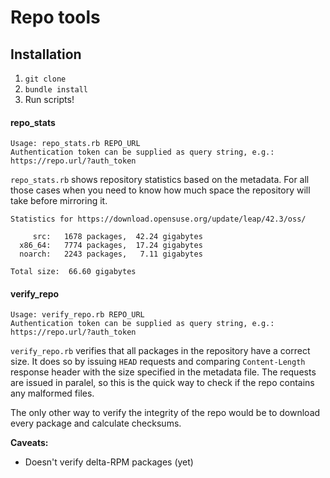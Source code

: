 # Repo tools

## Installation

1. `git clone`
2. `bundle install`
3. Run scripts!

#### repo_stats

```
Usage: repo_stats.rb REPO_URL
Authentication token can be supplied as query string, e.g.: https://repo.url/?auth_token
```

`repo_stats.rb` shows repository statistics based on the metadata. For all those cases when you
need to know how much space the repository will take before mirroring it.

```
Statistics for https://download.opensuse.org/update/leap/42.3/oss/

     src:   1678 packages,  42.24 gigabytes
  x86_64:   7774 packages,  17.24 gigabytes
  noarch:   2243 packages,   7.11 gigabytes

Total size:  66.60 gigabytes
```

#### verify_repo

```
Usage: verify_repo.rb REPO_URL
Authentication token can be supplied as query string, e.g.: https://repo.url/?auth_token
```

`verify_repo.rb` verifies that all packages in the repository have a correct size. It does so by
issuing `HEAD` requests and comparing `Content-Length` response header with the size specified in
the metadata file. The requests are issued in paralel, so this is the quick way to check if the
repo contains any malformed files.

The only other way to verify the integrity of the repo would be to download every package and
calculate checksums.

**Caveats:**

* Doesn't verify delta-RPM packages (yet)